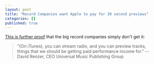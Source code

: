 ```yaml
---
layout: post
title: "Record Companies want Apple to pay for 30 second previews"
categories: []
published: true
---
```


[This is further proof](http://news.cnet.com/8301-1023_3-10355448-93.html) that the big record companies simply don't get it:

> "(On iTunes), you can stream radio, and you can preview tracks, things that we should be getting paid performance income for."
> --David Renzer, CEO Universal Music Publishing Group
